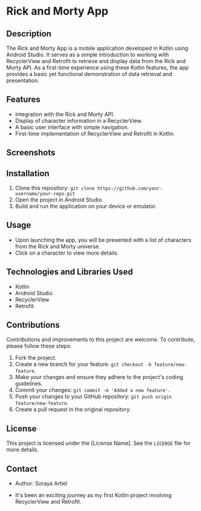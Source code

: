 # Rick and Morty App

## Description
The Rick and Morty App is a mobile application developed in Kotlin using Android Studio. It serves as a simple introduction to working with RecyclerView and Retrofit to retrieve and display data from the Rick and Morty API. As a first-time experience using these Kotlin features, the app provides a basic yet functional demonstration of data retrieval and presentation.

## Features
- Integration with the Rick and Morty API.
- Display of character information in a RecyclerView.
- A basic user interface with simple navigation.
- First-time implementation of RecyclerView and Retrofit in Kotlin.

## Screenshots


## Installation
1. Clone this repository: `git clone https://github.com/your-username/your-repo.git`
2. Open the project in Android Studio.
3. Build and run the application on your device or emulator.

## Usage
- Upon launching the app, you will be presented with a list of characters from the Rick and Morty universe.
- Click on a character to view more details.

## Technologies and Libraries Used
- Kotlin
- Android Studio
- RecyclerView
- Retrofit

## Contributions
Contributions and improvements to this project are welcome. To contribute, please follow these steps:
1. Fork the project.
2. Create a new branch for your feature: `git checkout -b feature/new-feature`.
3. Make your changes and ensure they adhere to the project's coding guidelines.
4. Commit your changes: `git commit -m 'Added a new feature'`.
5. Push your changes to your GitHub repository: `git push origin feature/new-feature`.
6. Create a pull request in the original repository.

## License
This project is licensed under the [License Name]. See the `LICENSE` file for more details.

## Contact
- Author: Soraya Artiel

- It's been an exciting journey as my first Kotlin project involving RecyclerView and Retrofit.